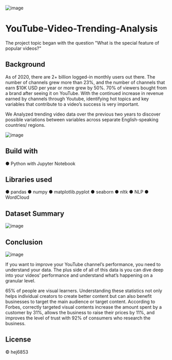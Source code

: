 ![image](https://user-images.githubusercontent.com/79428102/120029168-9334f900-bfaa-11eb-8918-7aff6e045802.png)

# YouTube-Video-Trending-Analysis
The project topic began with the question "What is the special feature of popular videos?" 

## Background
As of 2020, there are 2+ billion logged-in monthly users out there. The number of channels grew more than 23%, and the number of channels that earn $10K USD per year or more grew by 50%. 70% of viewers bought from a brand after seeing it on YouTube. With the continued increase in revenue earned by channels through Youtube, identifying hot topics and key variables that contribute to a video’s success is very important. 

We Analyzed trending video data over the previous two years to discover possible variations between variables across separate English-speaking countries/ regions.  

![image](https://user-images.githubusercontent.com/79428102/120029765-61706200-bfab-11eb-9888-90fdbcff36ed.png)


## Build with
● Python with Jupyter Notebook

## Libraries used
● pandas 
● numpy
● matplotlib.pyplot
● seaborn
● nltk
● NLP
● WordCloud


## Dataset Summary
![image](https://user-images.githubusercontent.com/79428102/120030062-d479d880-bfab-11eb-8aa7-5bcfa8dc2808.png)

## Conclusion
![image](https://user-images.githubusercontent.com/79428102/124825661-cc0caa00-df28-11eb-985a-398d773e8246.png)

If you want to improve your YouTube channel’s performance, you need to understand your data. The plus side of all of this data is you can dive deep into your videos’ performance and understand what’s happening on a granular level. 

65% of people are visual learners. Understanding these statistics not only helps individual creators to create better content but can also benefit businesses to target the main audience or target content. According to Forbes, correctly targeted visual contents increase the amount spent by a customer by 31%, allows the business to raise their prices by 11%, and improves the level of trust with 92% of consumers who research the business.


## License
© hej6853
